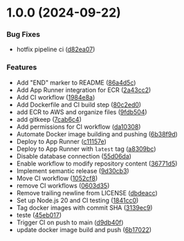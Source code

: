 # 1.0.0 (2024-09-22)


### Bug Fixes

* hotfix pipeline ci ([d82ea07](https://github.com/JvictorMarques/pipelines.ci.api/commit/d82ea072422f30080e584e51682c2527bd525861))


### Features

* Add "END" marker to README ([86a4d5c](https://github.com/JvictorMarques/pipelines.ci.api/commit/86a4d5ce23b5e8f414dc4935d6912445750ec228))
* Add App Runner integration for ECR ([2a43cc2](https://github.com/JvictorMarques/pipelines.ci.api/commit/2a43cc2c449b880d6d7b85eb9f58b5e7273dd9a4))
* Add CI workflow ([1984e8a](https://github.com/JvictorMarques/pipelines.ci.api/commit/1984e8a594c0edfa1ffe07ebe09e4808d12a346d))
* Add Dockerfile and CI build step ([80c2ed0](https://github.com/JvictorMarques/pipelines.ci.api/commit/80c2ed061712723a31e97270701f3fb1063e2c79))
* add ECR to AWS and organize files ([9fdb504](https://github.com/JvictorMarques/pipelines.ci.api/commit/9fdb5041728b046a6e2cc8c4b0258154c4bec417))
* add gitkeep ([7cab6c4](https://github.com/JvictorMarques/pipelines.ci.api/commit/7cab6c4958d420e3e624d394ef111220d95ebc7e))
* Add permissions for CI workflow ([da10308](https://github.com/JvictorMarques/pipelines.ci.api/commit/da1030841d6cb04ab1e7bedc173da7870392f28e))
* Automate Docker image building and pushing ([6b38f9d](https://github.com/JvictorMarques/pipelines.ci.api/commit/6b38f9d17f7c0d52c2de48104b1ccde4cecc0b3c))
* Deploy to App Runner ([c11157e](https://github.com/JvictorMarques/pipelines.ci.api/commit/c11157e9b7bcd3d41363f6345ca54d444cdfe56d))
* Deploy to App Runner with `latest` tag ([a8309bc](https://github.com/JvictorMarques/pipelines.ci.api/commit/a8309bccd414119f387e138a1ecf9bdd98c02843))
* Disable database connection ([55d06da](https://github.com/JvictorMarques/pipelines.ci.api/commit/55d06daf55b6a28a8971d1c6cd368db09aba2154))
* Enable workflow to modify repository content ([36771d5](https://github.com/JvictorMarques/pipelines.ci.api/commit/36771d5fd110929510275f421e7e550830b93687))
* Implement semantic release ([9d30cb3](https://github.com/JvictorMarques/pipelines.ci.api/commit/9d30cb3482ef8d6c9a5405614bb37a4dacc87e01))
* Move CI workflow ([1052cf8](https://github.com/JvictorMarques/pipelines.ci.api/commit/1052cf8049b4a6104e7a027001e8e7bfa859881e))
* remove CI workflows ([0603d35](https://github.com/JvictorMarques/pipelines.ci.api/commit/0603d3574ed03227b705c25a4d32680c6568dac3))
* Remove trailing newline from LICENSE ([dbdeacc](https://github.com/JvictorMarques/pipelines.ci.api/commit/dbdeacc1c10acbb338b8c34beba90e3c59788c16))
* Set up Node.js 20 and CI testing ([1841cc0](https://github.com/JvictorMarques/pipelines.ci.api/commit/1841cc0c0caefb33ed287e89b78cbde93092e60d))
* Tag docker images with commit SHA ([3139ec9](https://github.com/JvictorMarques/pipelines.ci.api/commit/3139ec9d7206bff2a8ca935899ee6e571bc3b8c8))
* teste ([45eb017](https://github.com/JvictorMarques/pipelines.ci.api/commit/45eb017fc9a52e210029fa2b53cad592c35cfdf7))
* Trigger CI on push to main ([d9db40f](https://github.com/JvictorMarques/pipelines.ci.api/commit/d9db40fb4820a58c47a519e731a104f11fde8c42))
* update docker image build and push ([6b17022](https://github.com/JvictorMarques/pipelines.ci.api/commit/6b17022669ffeaa345d454454ce3c896f031a136))
